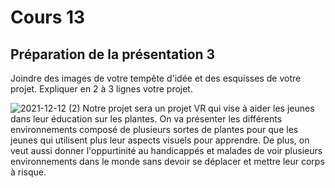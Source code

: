 # Cours 13
## Préparation de la présentation 3 
Joindre des images de votre tempête d'idée et des esquisses de votre projet. Expliquer en 2 à 3 lignes votre projet. 

![2021-12-12 (2)](https://user-images.githubusercontent.com/89648285/145735121-e1ad2354-e3a4-43b6-8387-4d2175296a2b.png)
Notre projet sera un projet VR qui vise à aider les jeunes dans leur éducation sur les plantes. On va présenter les différents environnements composé de plusieurs sortes de plantes pour que les jeunes qui utilisent plus leur aspects visuels pour apprendre. De plus, on veut aussi donner l'oppurtinité au handicappés et malades de voir plusieurs environnements dans le monde sans devoir se déplacer et mettre leur corps à risque.
